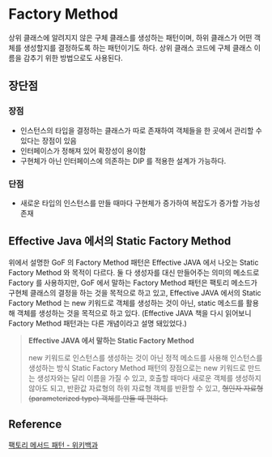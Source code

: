 # Factory Method

상위 클래스에 알려지지 않은 구체 클래스를 생성하는 패턴이며, 하위 클래스가 어떤 객체를 생성할지를 결정하도록 하는 패턴이기도 하다.
상위 클래스 코드에 구체 클래스 이름을 감추기 위한 방법으로도 사용된다.


## 장단점

### 장점

- 인스턴스의 타입을 결정하는 클래스가 따로 존재하여 객체들을 한 곳에서 관리할 수 있다는 장점이 있음
- 인터페이스가 정해져 있어 확장성이 용이함
- 구현체가 아닌 인터페이스에 의존하는 DIP 를 적용한 설계가 가능하다.

### 단점

- 새로운 타입의 인스턴스를 만들 때마다 구현체가 증가하여 복잡도가 증가할 가능성 존재 



## Effective Java 에서의 Static Factory Method

위에서 설명한 GoF 의 Factory Method 패턴은 Effective JAVA 에서 나오는 Static Factory Method 와 목적이 다르다.
둘 다 생성자를 대신 만들어주는 의미의 메소드로 Factory 를 사용하지만,
GoF 에서 말하는 Factory Method 패턴은 팩토리 메소드가 구현체 클래스의 결정을 하는 것을 목적으로 하고 있고,
Effective JAVA 에서의 Static Factory Method 는 new 키워드로 객체를 생성하는 것이 아닌, static 메소드를 활용해 객체를 생성하는 것을 목적으로 하고 있다.
(Effective JAVA 책을 다시 읽어보니 Factory Method 패턴과는 다른 개념이라고 설명 돼있었다.)

> **Effective JAVA 에서 말하는 Static Factory Method**
> 
> new 키워드로 인스턴스를 생성하는 것이 아닌 정적 메소드를 사용해 인스턴스를 생성하는 방식
> Static Factory Method 패턴의 장점으로는
> new 키워드로 만드는 생성자와는 달리 이름을 가질 수 있고,
> 호출할 때마다 새로운 객체를 생성하지 않아도 되고,
> 반환값 자료형의 하위 자료형 객체를 반환할 수 있고,
> ~~형인자 자료형(parameterized type) 객체를 만들 때 편하다.~~
> 

## Reference

[팩토리 메서드 패턴 - 위키백과](https://ko.wikipedia.org/wiki/%ED%8C%A9%ED%86%A0%EB%A6%AC_%EB%A9%94%EC%84%9C%EB%93%9C_%ED%8C%A8%ED%84%B4)